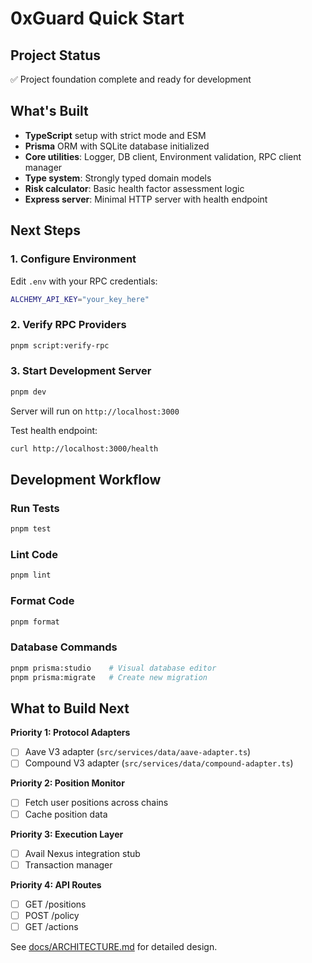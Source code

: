 # 0xGuard Quick Start

## Project Status

✅ Project foundation complete and ready for development

## What's Built

- **TypeScript** setup with strict mode and ESM
- **Prisma** ORM with SQLite database initialized
- **Core utilities**: Logger, DB client, Environment validation, RPC client manager
- **Type system**: Strongly typed domain models
- **Risk calculator**: Basic health factor assessment logic
- **Express server**: Minimal HTTP server with health endpoint

## Next Steps

### 1. Configure Environment

Edit `.env` with your RPC credentials:

```bash
ALCHEMY_API_KEY="your_key_here"
```

### 2. Verify RPC Providers

```bash
pnpm script:verify-rpc
```

### 3. Start Development Server

```bash
pnpm dev
```

Server will run on `http://localhost:3000`

Test health endpoint:
```bash
curl http://localhost:3000/health
```

## Development Workflow

### Run Tests
```bash
pnpm test
```

### Lint Code
```bash
pnpm lint
```

### Format Code
```bash
pnpm format
```

### Database Commands
```bash
pnpm prisma:studio    # Visual database editor
pnpm prisma:migrate   # Create new migration
```

## What to Build Next

**Priority 1: Protocol Adapters**
- [ ] Aave V3 adapter (`src/services/data/aave-adapter.ts`)
- [ ] Compound V3 adapter (`src/services/data/compound-adapter.ts`)

**Priority 2: Position Monitor**
- [ ] Fetch user positions across chains
- [ ] Cache position data

**Priority 3: Execution Layer**
- [ ] Avail Nexus integration stub
- [ ] Transaction manager

**Priority 4: API Routes**
- [ ] GET /positions
- [ ] POST /policy
- [ ] GET /actions

See [docs/ARCHITECTURE.md](docs/ARCHITECTURE.md) for detailed design.
